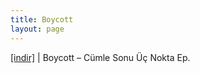 ```yaml
---
title: Boycott
layout: page
---
```


<a href="https://cloud.mail.ru/public/dd911fd3c6f3/BoyCott%20-%20Cumle%20Sonu%20Uc%20Nokta%20E.P" target="_blank">[indir]</a> | Boycott &#8211; Cümle Sonu Üç Nokta Ep.